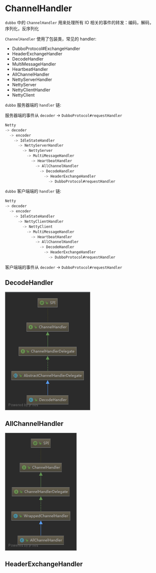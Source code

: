 # ChannelHandler

`dubbo` 中的 `ChannelHandler` 用来处理所有 IO 相关的事件的转发：编码，解码，序列化，反序列化

`ChannelHandler` 使用了包装类，常见的 handler:

- DubboProtocol#ExchangeHandler
- HeaderExchangeHandler
- DecodeHandler
- MultiMessageHandler
- HeartbeatHandler
- AllChannelHandler
- NettyServerHandler
- NettyServer
- NettyClientHandler
- NettyClient

`dubbo` 服务器端的 `handler` 链:

服务器端的事件从 `decoder` -> `DubboProtocol#requestHandler`

```java
Netty
-> decoder
  -> encoder
    -> IdleStateHandler
      -> NettyServerHandler
        -> NettyServer
          -> MultiMessageHandler
            -> HeartbeatHandler
              -> AllChannelHandler
                -> DecodeHandler
                  -> HeaderExchangeHandler
                    -> DubboProtocol#requestHandler
```

`dubbo` 客户端端的 `handler` 链:

```java
Netty
-> decoder
  -> encoder
    -> IdleStateHandler
      -> NettyClientHandler
        -> NettyClient
          -> MultiMessageHandler
            -> HeartbeatHandler
              -> AllChannelHandler
                -> DecodeHandler
                  -> HeaderExchangeHandler
                    -> DubboProtocol#requestHandler
```

客户端端的事件从 `decoder` -> `DubboProtocol#requestHandler`

## DecodeHandler

![DecodeHandler](images/dubbo-DecodeHandler.png)

## AllChannelHandler

![AllChannelHandler](images/dubbo-AllChannelHandler.png)

## HeaderExchangeHandler